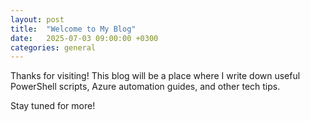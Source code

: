 ```yaml
---
layout: post
title:  "Welcome to My Blog"
date:   2025-07-03 09:00:00 +0300
categories: general
---
```


Thanks for visiting! This blog will be a place where I write down useful PowerShell scripts, Azure automation guides, and other tech tips.

Stay tuned for more!
